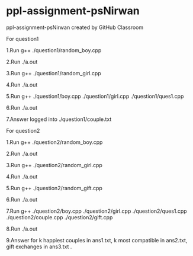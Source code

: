 # ppl-assignment-psNirwan
ppl-assignment-psNirwan created by GitHub Classroom

For question1


1.Run g++ ./question1/random_boy.cpp

2.Run ./a.out

3.Run g++ ./question1/random_girl.cpp

4.Run ./a.out

5.Run g++ ./question1/boy.cpp ./question1/girl.cpp ./question1/ques1.cpp

6.Run ./a.out

7.Answer logged into ./question1/couple.txt


For question2

1.Run g++ ./question2/random_boy.cpp

2.Run ./a.out

3.Run g++ ./question2/random_girl.cpp

4.Run ./a.out

5.Run g++ ./question2/random_gift.cpp

6.Run ./a.out

7.Run g++ ./question2/boy.cpp ./question2/girl.cpp ./question2/ques1.cpp ./question2/couple.cpp ./question2/gift.cpp

8.Run ./a.out

9.Answer for k happiest couples in ans1.txt, k most compatible in ans2.txt, gift exchanges in ans3.txt .
